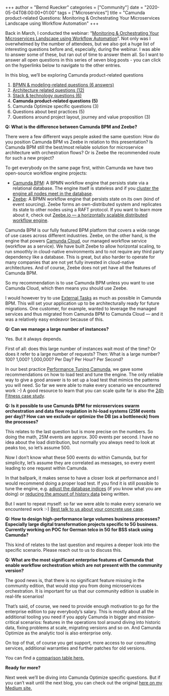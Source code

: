 +++
author = "Bernd Ruecker"
categories = ["Community"]
date = "2020-05-04T08:00:00+01:00"
tags = ["Microservices"]
title = "Camunda product-related Questions: Monitoring & Orchestrating Your Microservices Landscape using Workflow Automation"
+++

Back in March, I conducted the webinar: “[Monitoring & Orchestrating Your Microservices Landscape using Workflow Automation](https://camunda.com/learn/webinars/microservices-landscape-workflow-automation/)”. Not only was I overwhelmed by the number of attendees, but we also got a huge list of interesting questions before and, especially, during the webinar. I was able to answer some of these, but ran out of time to answer them all. So I want to answer all open questions in this series of seven blog posts - you can click on the hyperlinks below to navigate to the other entries.

In this blog, we’ll be exploring Camunda product-related questions

1. [BPMN & modeling-related questions (6 answers)](https://blog.camunda.com/post/2020/04/webinar-faq-part-1-monitoring-orchestrating-your-microservices-landscape-using-workflow-automation/)
2. [Architecture related questions (12)](https://blog.camunda.com/post/2020/04/architecture-questions-monitoring-orchestrating-your-microservices-landscape-using-workflow-automation/)
3. [Stack & technology questions (6)](https://blog.camunda.com/post/2020/04/stack-and-technology-questions-monitoring-orchestrating-your-microservices-landscape-using-workflow-automation/)
4. __Camunda product-related questions (5)__
5. Camunda Optimize specific questions (3)
6. Questions about best practices (5)
7. Questions around project layout, journey and value proposition (3)

__Q: What is the difference between Camunda BPM and Zeebe?__

There were a few different ways people asked the same question: How do you position Camunda BPM vs Zeebe in relation to this presentation? Is Camunda BPM still the best/most reliable solution for microservice architecture with orchestration flows? Or is Zeebe the recommended route for such a new project?

To get everybody on the same page first, within Camunda we have two open-source workflow engine projects:
- [Camunda BPM](https://github.com/camunda/camunda-bpm-platform): A BPMN workflow engine that persists state via a relational database. The engine itself is stateless and if you [cluster the engine all nodes meet in the database](https://docs.camunda.org/manual/latest/introduction/architecture/#clustering-model).
- [Zeebe](https://zeebe.io/): A BPMN workflow engine that persists state on its own (kind of event sourcing). Zeebe forms an own-distributed system and replicates its state to other nodes using a RAFT protocol. If you want to learn more about it, check out [Zeebe.io — a horizontally scalable distributed workflow engine](https://blog.bernd-ruecker.com/zeebe-io-a-horizontally-scalable-distributed-workflow-engine-45788a90d549).

Camunda BPM is our fully featured BPM platform that covers a wide range of use cases across different industries. Zeebe, on the other hand, is the engine that powers [Camunda Cloud](https://camunda.com/products/cloud/), our managed workflow service (workflow as a service). We have built Zeebe to allow horizontal scaling, to run smoothly in cloud-native environments and to not require any third party dependency like a database. This is great, but also harder to operate for many companies that are not yet fully invested in cloud-native architectures. And of course, Zeebe does not yet have all the features of Camunda BPM.

So my recommendation is to use Camunda BPM unless you want to use Camunda Cloud, which then means you should use Zeebe.

I would however try to use [External Tasks](https://docs.camunda.org/manual/latest/user-guide/process-engine/external-tasks/) as much as possible in Camunda BPM. This will set your application up to be architecturally ready for future migrations. One customer, for example, wanted to leverage the managed services and thus migrated from Camunda BPM to Camunda Cloud — and it was a relatively easy endeavor because of this.

__Q: Can we manage a large number of instances?__

Yes. But it always depends.

First of all: does this large number of instances wait most of the time? Or does it refer to a large number of requests?
Then: What is a large number? 100? 1,000? 1,000,000? Per Day? Per Hour? Per Second?

In our best practice [Performance Tuning Camunda](https://camunda.com/best-practices/performance-tuning-camunda/), we gave some recommendations on how to load test and tune the engine. The only reliable way to give a good answer is to set up a load test that mimics the patterns you will need. So far we were able to make every scenario we encountered work :-) A good resource to learn that you can scale quite far is also the [24h Fitness case study](https://camunda.com/case-studies/featured-24-hour-fitness/).

__Q: Is it possible to use Camunda BPM for microservices swarm orchestration and data flow regulation in hi-load systems (25M events per day)? How can we exclude or optimize the DB (as a bottleneck) from the processes?__

This relates to the last question but is more precise on the numbers. So doing the math, 25M events are approx. 300 events per second. I have no idea about the load distribution, but normally you always need to look at peaks too, so let’s assume 500.

Now I don’t know what these 500 events do within Camunda, but for simplicity, let’s assume they are correlated as messages, so every event leading to one request within Camunda.

In that ballpark, it makes sense to have a closer look at performance and I would recommend doing a proper load test. If you find it is still possible to tune the engine, e.g. [adjust the database indices](https://camunda.com/best-practices/performance-tuning-camunda/#_tuning_database_queries) (if you know what you are doing) or [reducing the amount of history data](https://camunda.com/best-practices/performance-tuning-camunda/#_history_backend) being written.

But I want to repeat myself: so far we were able to make every scenario we encountered work :-) [Best talk to us about your concrete use case](https://zeebe.io/enterprise/).

__Q: How to design high-performance large volumes business processes? Especially large digital transformation projects specific to 5G business. Currently working on POC for German telco in 5G for BSS stack using Camunda?__

This kind of relates to the last question and requires a deeper look into the specific scenario. Please reach out to us to discuss this.

__Q: What are the most significant enterprise features of Camunda that enable workflow orchestration which are not present with the community version?__

The good news is, that there is no significant feature missing in the community edition, that would stop you from doing microservices orchestration. It is important for us that our community edition is usable in real-life scenarios!

That’s said, of course, we need to provide enough motivation to go for the enterprise edition to pay everybody’s salary. This is mostly about all the additional tooling you need if you apply Camunda in bigger and mission-critical scenarios: features in the operations tool around diving into historic data, fixing problems at scale, migrating versions and so on. And Camunda Optimize as the analytic tool is also enterprise only.

On top of that, of course you get support, more access to our consulting services, additional warranties and further patches for old versions.

You can find a [comparison table here.](https://camunda.com/enterprise/)

__Ready for more?__

Next week we’ll be diving into Camunda Optimize specific questions. But if you can’t wait until the next blog, you can check out the original [here on my Medium site.](https://blog.bernd-ruecker.com/microservices-webinar-faq-1a9741f4481c)

